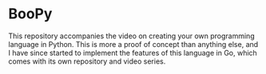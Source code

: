 # BooPy

This repository accompanies the video on creating your own programming language in Python.
This is more a proof of concept than anything else, and I have since started to implement
the features of this language in Go, which comes with its own repository and video series.
